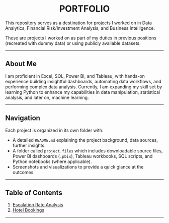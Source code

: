 <h1 align="center">PORTFOLIO</h1>

This repository serves as a destination for projects I worked on in Data Analytics, Financial Risk/Investment Analysis, and Business Intelligence.

These are projects I worked on as part of my duties in previous positions (recreated with dummy data) or using publicly available datasets.

---

## About Me

I am proficient in Excel, SQL, Power BI, and Tableau, with hands-on experience building insightful dashboards, automating data workflows, and performing complex data analysis. Currently, I am expanding my skill set by learning Python to enhance my capabilities in data manipulation, statistical analysis, and later on, machine learning.

---

## Navigation

Each project is organized in its own folder with:
- A detailed `README.md` explaining the project background, data sources, further insights.
- A folder called `project.files` which includes downloadable source files, Power BI dashboards (`.pbix`), Tableau workbooks, SQL scripts, and Python notebooks (where applicable).
- Screenshots and visualizations to provide a quick glance at the outcomes.

---

## Table of Contents
  1. [Escalation Rate Analysis](Power_BI/Escalation_Rate_Analysis)
  2. [Hotel Bookings](Power_BI/Hotel_Bookings)

---
